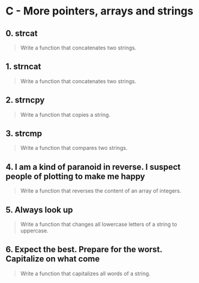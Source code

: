 # C - More pointers, arrays and strings

## 0. strcat
> Write a function that concatenates two strings.

## 1. strncat
> Write a function that concatenates two strings.

## 2. strncpy
> Write a function that copies a string.

## 3. strcmp
> Write a function that compares two strings.

## 4. I am a kind of paranoid in reverse. I suspect people of plotting to make me happy
> Write a function that reverses the content of an array of integers.

## 5. Always look up
> Write a function that changes all lowercase letters of a string to uppercase.

## 6. Expect the best. Prepare for the worst. Capitalize on what come
> Write a function that capitalizes all words of a string.
